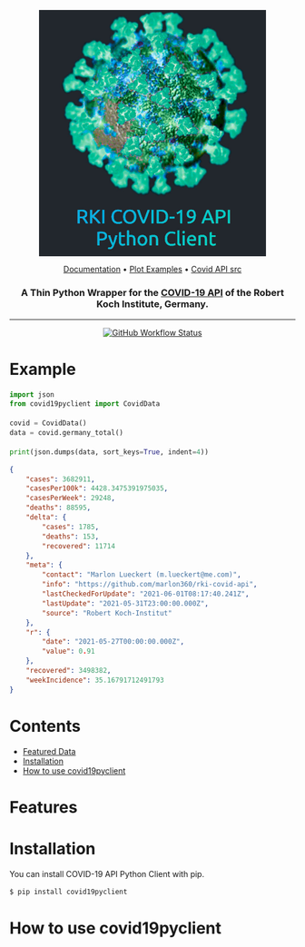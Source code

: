 
<p align="center">
  <img  alt="covid19pyclient" align="center" width="400" src="docs/covidclient.jpg" />
<p>

<p align="center">
  <a alt="readthedocs documentation" href="">Documentation</a>
  •
  <a alt="matplotlib plot examples" href="">Plot Examples</a>
  •
  <a alt="RKI API source code" href="">Covid API src</a>
<p>

<p align="center">
   <h3 align="center">A Thin Python Wrapper for the <a alt="rki covid api" href="https://api.corona-zahlen.org/docs/">COVID-19 API</a> of the Robert Koch Institute, Germany.</h3>
<p>

---

<p id="Badges" align="center">
  <!-- <a alt="Platform" href="https://pypi.org/project/covid19pyclient/">
    <img alt="PyPI - Python Version" src="https://img.shields.io/pypi/pyversions/covid19pyclient">
  </a> -->
  <a alt="GH actions" href="https://github.com/NiklasTiede/covid19pyclient/actions">
    <img alt="GitHub Workflow Status" src="https://img.shields.io/github/workflow/status/NiklasTiede/covid19pyclient/Continuos%20Integration">
  </a>
  <!-- <a alt="GH Release" href="https://github.com/NiklasTiede/covid19pyclient/releases">
    <img src="https://img.shields.io/github/v/release/NiklasTiede/covid19pyclient" />
  </a>
  <a alt="Codecov" href="https://app.codecov.io/gh/NiklasTiede/covid19pyclient">
    <img src="https://img.shields.io/codecov/c/github/NiklasTiede/covid19pyclient" />
  </a> -->
</p>




<!-- PYPI-DOCS:START -->

# Example

```python
import json
from covid19pyclient import CovidData

covid = CovidData()
data = covid.germany_total()

print(json.dumps(data, sort_keys=True, indent=4))
```

```json
{
    "cases": 3682911,
    "casesPer100k": 4428.3475391975035,
    "casesPerWeek": 29248,
    "deaths": 88595,
    "delta": {
        "cases": 1785,
        "deaths": 153,
        "recovered": 11714
    },
    "meta": {
        "contact": "Marlon Lueckert (m.lueckert@me.com)",
        "info": "https://github.com/marlon360/rki-covid-api",
        "lastCheckedForUpdate": "2021-06-01T08:17:40.241Z",
        "lastUpdate": "2021-05-31T23:00:00.000Z",
        "source": "Robert Koch-Institut"
    },
    "r": {
        "date": "2021-05-27T00:00:00.000Z",
        "value": 0.91
    },
    "recovered": 3498382,
    "weekIncidence": 35.16791712491793
}
```


# Contents
- [Featured Data](#features)
- [Installation](#installation)
- [How to use covid19pyclient](#how-to-use-covid19pyclient)

# Features



# Installation

You can install COVID-19 API Python Client with pip.

```python
$ pip install covid19pyclient
```

# How to use covid19pyclient




<!-- PYPI-Docs:END -->
